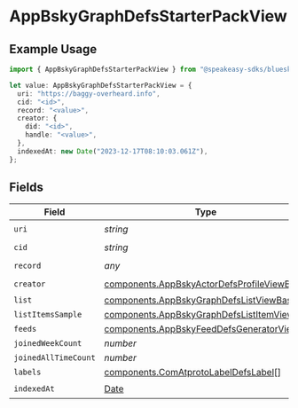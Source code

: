 # AppBskyGraphDefsStarterPackView

## Example Usage

```typescript
import { AppBskyGraphDefsStarterPackView } from "@speakeasy-sdks/bluesky/models/components";

let value: AppBskyGraphDefsStarterPackView = {
  uri: "https://baggy-overheard.info",
  cid: "<id>",
  record: "<value>",
  creator: {
    did: "<id>",
    handle: "<value>",
  },
  indexedAt: new Date("2023-12-17T08:10:03.061Z"),
};
```

## Fields

| Field                                                                                                      | Type                                                                                                       | Required                                                                                                   | Description                                                                                                |
| ---------------------------------------------------------------------------------------------------------- | ---------------------------------------------------------------------------------------------------------- | ---------------------------------------------------------------------------------------------------------- | ---------------------------------------------------------------------------------------------------------- |
| `uri`                                                                                                      | *string*                                                                                                   | :heavy_check_mark:                                                                                         | N/A                                                                                                        |
| `cid`                                                                                                      | *string*                                                                                                   | :heavy_check_mark:                                                                                         | N/A                                                                                                        |
| `record`                                                                                                   | *any*                                                                                                      | :heavy_check_mark:                                                                                         | N/A                                                                                                        |
| `creator`                                                                                                  | [components.AppBskyActorDefsProfileViewBasic](../../models/components/appbskyactordefsprofileviewbasic.md) | :heavy_check_mark:                                                                                         | N/A                                                                                                        |
| `list`                                                                                                     | [components.AppBskyGraphDefsListViewBasic](../../models/components/appbskygraphdefslistviewbasic.md)       | :heavy_minus_sign:                                                                                         | N/A                                                                                                        |
| `listItemsSample`                                                                                          | [components.AppBskyGraphDefsListItemView](../../models/components/appbskygraphdefslistitemview.md)[]       | :heavy_minus_sign:                                                                                         | N/A                                                                                                        |
| `feeds`                                                                                                    | [components.AppBskyFeedDefsGeneratorView](../../models/components/appbskyfeeddefsgeneratorview.md)[]       | :heavy_minus_sign:                                                                                         | N/A                                                                                                        |
| `joinedWeekCount`                                                                                          | *number*                                                                                                   | :heavy_minus_sign:                                                                                         | N/A                                                                                                        |
| `joinedAllTimeCount`                                                                                       | *number*                                                                                                   | :heavy_minus_sign:                                                                                         | N/A                                                                                                        |
| `labels`                                                                                                   | [components.ComAtprotoLabelDefsLabel](../../models/components/comatprotolabeldefslabel.md)[]               | :heavy_minus_sign:                                                                                         | N/A                                                                                                        |
| `indexedAt`                                                                                                | [Date](https://developer.mozilla.org/en-US/docs/Web/JavaScript/Reference/Global_Objects/Date)              | :heavy_check_mark:                                                                                         | N/A                                                                                                        |